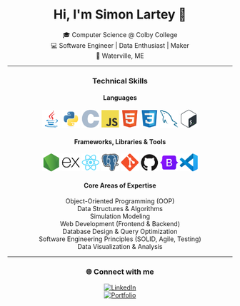 <div align="center">

# Hi, I'm Simon Lartey 👋  
🎓 Computer Science @ Colby College  
💻 Software Engineer | Data Enthusiast | Maker  
📍 Waterville, ME  

---

### Technical Skills  

#### Languages  
<img src="https://raw.githubusercontent.com/devicons/devicon/master/icons/java/java-original.svg" width="40" height="40" alt="Java"/> 
<img src="https://raw.githubusercontent.com/devicons/devicon/master/icons/python/python-original.svg" width="40" height="40" alt="Python"/> 
<img src="https://raw.githubusercontent.com/devicons/devicon/master/icons/c/c-original.svg" width="40" height="40" alt="C"/> 
<img src="https://raw.githubusercontent.com/devicons/devicon/master/icons/javascript/javascript-original.svg" width="40" height="40" alt="JavaScript"/> 
<img src="https://raw.githubusercontent.com/devicons/devicon/master/icons/html5/html5-original.svg" width="40" height="40" alt="HTML"/> 
<img src="https://raw.githubusercontent.com/devicons/devicon/master/icons/css3/css3-original.svg" width="40" height="40" alt="CSS"/> 
<img src="https://raw.githubusercontent.com/devicons/devicon/master/icons/mysql/mysql-original.svg" width="40" height="40" alt="MySQL"/> 
<img src="https://raw.githubusercontent.com/devicons/devicon/master/icons/bash/bash-original.svg" width="40" height="40" alt="Bash"/> 

#### Frameworks, Libraries & Tools  
<img src="https://raw.githubusercontent.com/devicons/devicon/master/icons/nodejs/nodejs-original.svg" width="40" height="40" alt="Node.js"/> 
<img src="https://raw.githubusercontent.com/devicons/devicon/master/icons/express/express-original.svg" width="40" height="40" alt="Express"/> 
<img src="https://raw.githubusercontent.com/devicons/devicon/master/icons/react/react-original.svg" width="40" height="40" alt="React"/> 
<img src="https://raw.githubusercontent.com/devicons/devicon/master/icons/postgresql/postgresql-original.svg" width="40" height="40" alt="PostgreSQL"/> 
<img src="https://raw.githubusercontent.com/devicons/devicon/master/icons/git/git-original.svg" width="40" height="40" alt="Git"/> 
<img src="https://raw.githubusercontent.com/devicons/devicon/master/icons/github/github-original.svg" width="40" height="40" alt="GitHub"/> 
<img src="https://raw.githubusercontent.com/devicons/devicon/master/icons/bootstrap/bootstrap-original.svg" width="40" height="40" alt="Bootstrap"/> 
<img src="https://raw.githubusercontent.com/devicons/devicon/master/icons/vscode/vscode-original.svg" width="40" height="40" alt="VSCode"/> 

#### Core Areas of Expertise  
Object-Oriented Programming (OOP)  
Data Structures & Algorithms  
Simulation Modeling   
Web Development (Frontend & Backend)  
Database Design & Query Optimization  
Software Engineering Principles (SOLID, Agile, Testing)  
Data Visualization & Analysis  

---

### 🌐 Connect with me  
[![LinkedIn](https://img.shields.io/badge/LinkedIn-blue?style=for-the-badge&logo=linkedin)](https://www.linkedin.com/in/simon-lartey27/)  
[![Portfolio](https://img.shields.io/badge/Portfolio-Visit-success?style=for-the-badge&logo=google-chrome)](https://simonlartey.github.io/)

</div>

